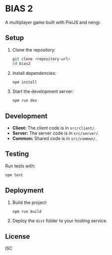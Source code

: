 # BIAS 2

A multiplayer game built with PixiJS and nengi.

## Setup

1. Clone the repository:

   ```bash
   git clone <repository-url>
   cd bias2
   ```

2. Install dependencies:

   ```bash
   npm install
   ```

3. Start the development server:
   ```bash
   npm run dev
   ```

## Development

- **Client:** The client code is in `src/client/`.
- **Server:** The server code is in `src/server/`.
- **Common:** Shared code is in `src/common/`.

## Testing

Run tests with:

```bash
npm test
```

## Deployment

1. Build the project:

   ```bash
   npm run build
   ```

2. Deploy the `dist` folder to your hosting service.

## License

ISC
